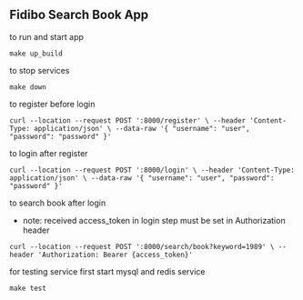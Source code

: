 ## Fidibo Search Book App

to run and start app

``make up_build``

to stop services

``make down``

to register before login

``curl --location --request POST ':8000/register' \
--header 'Content-Type: application/json' \
--data-raw '{
"username": "user",
"password": "password"
}'``

to login after register

``curl --location --request POST ':8000/login' \
--header 'Content-Type: application/json' \
--data-raw '{
"username": "user",
"password": "password"
}'``

to search book after login
* note: received access_token in login step must be set 
in Authorization header

``curl --location --request POST ':8000/search/book?keyword=1989' \
--header 'Authorization: Bearer {access_token}'``

for testing service first start mysql and redis service

``make test``